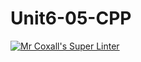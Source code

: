 # Unit6-05-CPP
[![Mr Coxall's Super Linter](https://github.com/ICS3U-C-Programming-SantiagoH/Unit6-05-CPP/workflows/Mr%20Coxall's%20Super%20Linter/badge.svg)](https://github.com/ICS3U-C-Programming-SantiagoH/Unit6-05-CPP/actions/)

